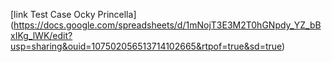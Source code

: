 [link Test Case Ocky Princella] (https://docs.google.com/spreadsheets/d/1mNojT3E3M2T0hGNpdy_YZ_bBxIKg_lWK/edit?usp=sharing&ouid=107502056513714102665&rtpof=true&sd=true)